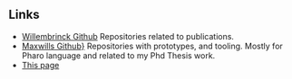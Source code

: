 ## Links

- [Willembrinck Github](github.com/Willembrinck) Repositories related to publications.
- [Maxwills Github}](github.com/) Repositories with prototypes, and tooling.
  Mostly for Pharo language and related to my Phd Thesis work.
- [This page](www.willembrinck.com)

<!---

Commented previous contents.

For more details see [Basic writing and formatting syntax](https://docs.github.com/en/github/writing-on-github/getting-started-with-writing-and-formatting-on-github/basic-writing-and-formatting-syntax).

### Jekyll Themes

Your Pages site will use the layout and styles from the Jekyll theme you have selected in your [repository settings](https://github.com/Willembrinck/willembrinck.github.io/settings/pages). The name of this theme is saved in the Jekyll `_config.yml` configuration file.

### Support or Contact

Having trouble with Pages? Check out our [documentation](https://docs.github.com/categories/github-pages-basics/) or [contact support](https://support.github.com/contact) and we’ll help you sort it out.

-->
